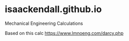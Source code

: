 # isaackendall.github.io
Mechanical Engineering Calculations

Based on this calc
https://www.lmnoeng.com/darcy.php

